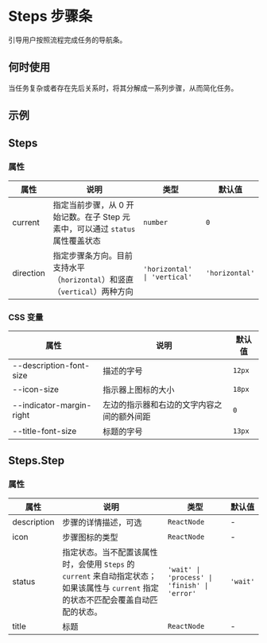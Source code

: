 # Steps 步骤条

引导用户按照流程完成任务的导航条。

## 何时使用

当任务复杂或者存在先后关系时，将其分解成一系列步骤，从而简化任务。

## 示例

<code src="./demos/demo1.tsx"></code>

<code src="./demos/demo2.tsx"></code>

## Steps

### 属性

| 属性 | 说明 | 类型 | 默认值 |
| --- | --- | --- | --- |
| current | 指定当前步骤，从 0 开始记数。在子 Step 元素中，可以通过 `status` 属性覆盖状态 | `number` | `0` |
| direction | 指定步骤条方向。目前支持水平（`horizontal`）和竖直（`vertical`）两种方向 | `'horizontal' \| 'vertical'` | `'horizontal'` |

### CSS 变量

| 属性 | 说明 | 默认值 |
| --- | --- | --- |
| --description-font-size | 描述的字号 | `12px` |
| --icon-size | 指示器上图标的大小 | `18px` |
| --indicator-margin-right | 左边的指示器和右边的文字内容之间的额外间距 | `0` |
| --title-font-size | 标题的字号 | `13px` |

## Steps.Step

### 属性

| 属性 | 说明 | 类型 | 默认值 |
| --- | --- | --- | --- |
| description | 步骤的详情描述，可选 | `ReactNode` | - |
| icon | 步骤图标的类型 | `ReactNode` | - |
| status | 指定状态。当不配置该属性时，会使用 `Steps` 的 `current` 来自动指定状态；如果该属性与 `current` 指定的状态不匹配会覆盖自动匹配的状态。 | `'wait' \| 'process' \| 'finish' \| 'error'` | `'wait'` |
| title | 标题 | `ReactNode` | - |
